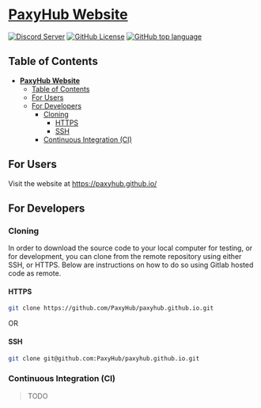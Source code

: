 # [**PaxyHub Website**](https://paxyhub.github.io/)

[![Discord Server](https://dcbadge.vercel.app/api/server/heVuWyRxn2?style=flat)](https://discord.gg/heVuWyRxn2)
[![GitHub License](https://img.shields.io/github/license/paxyhub/paxyhub.github.io)](https://www.mozilla.org/en-US/MPL/)
[![GitHub top language](https://img.shields.io/github/languages/top/PaxyHub/paxyhub.github.io)](https://www.rust-lang.org/)

## Table of Contents

- [**PaxyHub Website**](#paxyhub-website)
  - [Table of Contents](#table-of-contents)
  - [For Users](#for-users)
  - [For Developers](#for-developers)
    - [Cloning](#cloning)
      - [HTTPS](#https)
      - [SSH](#ssh)
    - [Continuous Integration (CI)](#continuous-integration-ci)

## For Users

Visit the website at https://paxyhub.github.io/

## For Developers

### Cloning

In order to download the source code to your local computer for testing, or for development, you can clone from the remote repository using either SSH, or HTTPS. Below are instructions on how to do so using Gitlab hosted code as remote.

#### HTTPS

```sh
git clone https://github.com/PaxyHub/paxyhub.github.io.git 
```

OR

#### SSH

```sh
git clone git@github.com:PaxyHub/paxyhub.github.io.git
```

### Continuous Integration (CI)
> TODO
